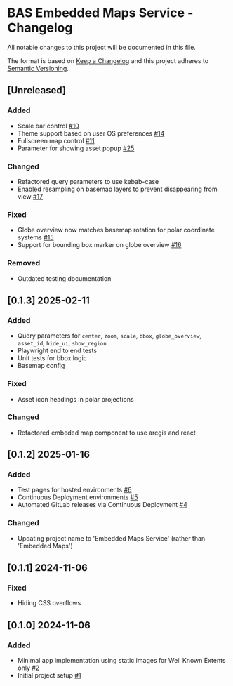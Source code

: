 # BAS Embedded Maps Service - Changelog

All notable changes to this project will be documented in this file.

The format is based on [Keep a Changelog](http://keepachangelog.com/en/1.0.0/)
and this project adheres to [Semantic Versioning](http://semver.org/spec/v2.0.0.html).

## [Unreleased]

### Added
* Scale bar control [#10](https://gitlab.data.bas.ac.uk/MAGIC/embedded-maps/-/issues/10)
* Theme support based on user OS preferences [#14](https://gitlab.data.bas.ac.uk/MAGIC/embedded-maps/-/issues/14)
* Fullscreen map control [#11](https://gitlab.data.bas.ac.uk/MAGIC/embedded-maps/-/issues/11)
* Parameter for showing asset popup [#25](https://gitlab.data.bas.ac.uk/MAGIC/embedded-maps/-/issues/25)

### Changed
* Refactored query parameters to use kebab-case
* Enabled resampling on basemap layers to prevent disappearing from view [#17](https://gitlab.data.bas.ac.uk/MAGIC/embedded-maps/-/issues/17)

### Fixed
* Globe overview now matches basemap rotation for polar coordinate systems [#15](https://gitlab.data.bas.ac.uk/MAGIC/embedded-maps/-/issues/15)
* Support for bounding box marker on globe overview [#16](https://gitlab.data.bas.ac.uk/MAGIC/embedded-maps/-/issues/16)

### Removed
* Outdated testing documentation

## [0.1.3] 2025-02-11

### Added

* Query parameters for `center`, `zoom`, `scale`, `bbox`, `globe_overview`, `asset_id`, `hide_ui`, `show_region`
* Playwright end to end tests
* Unit tests for bbox logic
* Basemap config

### Fixed

* Asset icon headings in polar projections

### Changed

* Refactored embeded map component to use arcgis and react

## [0.1.2] 2025-01-16

### Added

* Test pages for hosted environments
  [#6](https://gitlab.data.bas.ac.uk/MAGIC/embedded-maps/-/issues/6)
* Continuous Deployment environments
  [#5](https://gitlab.data.bas.ac.uk/MAGIC/embedded-maps/-/issues/5)
* Automated GitLab releases via Continuous Deployment
  [#4](https://gitlab.data.bas.ac.uk/MAGIC/embedded-maps/-/issues/4)

### Changed

* Updating project name to 'Embedded Maps Service' (rather than 'Embedded Maps')

## [0.1.1] 2024-11-06

### Fixed

* Hiding CSS overflows

## [0.1.0] 2024-11-06

### Added

* Minimal app implementation using static images for Well Known Extents only
  [#2](https://gitlab.data.bas.ac.uk/MAGIC/embedded-maps/-/issues/2)
* Initial project setup
  [#1](https://gitlab.data.bas.ac.uk/MAGIC/embedded-maps/-/issues/1)

